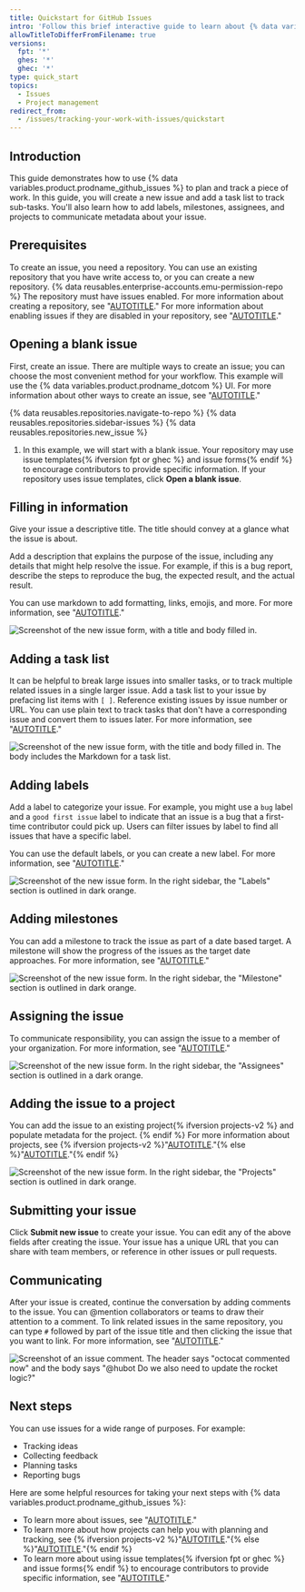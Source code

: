 ```yaml
---
title: Quickstart for GitHub Issues
intro: 'Follow this brief interactive guide to learn about {% data variables.product.prodname_github_issues %}.'
allowTitleToDifferFromFilename: true
versions:
  fpt: '*'
  ghes: '*'
  ghec: '*'
type: quick_start
topics:
  - Issues
  - Project management
redirect_from:
  - /issues/tracking-your-work-with-issues/quickstart
---
```


## Introduction

This guide demonstrates how to use {% data variables.product.prodname_github_issues %} to plan and track a piece of work. In this guide, you will create a new issue and add a task list to track sub-tasks. You'll also learn how to add labels, milestones, assignees, and projects to communicate metadata about your issue.

## Prerequisites

To create an issue, you need a repository. You can use an existing repository that you have write access to, or you can create a new repository. {% data reusables.enterprise-accounts.emu-permission-repo %} The repository must have issues enabled. For more information about creating a repository, see "[AUTOTITLE](/repositories/creating-and-managing-repositories/creating-a-new-repository)." For more information about enabling issues if they are disabled in your repository, see "[AUTOTITLE](/repositories/managing-your-repositorys-settings-and-features/enabling-features-for-your-repository/disabling-issues)."

## Opening a blank issue

First, create an issue. There are multiple ways to create an issue; you can choose the most convenient method for your workflow. This example will use the {% data variables.product.prodname_dotcom %} UI. For more information about other ways to create an issue, see "[AUTOTITLE](/issues/tracking-your-work-with-issues/creating-an-issue)."

{% data reusables.repositories.navigate-to-repo %}
{% data reusables.repositories.sidebar-issues %}
{% data reusables.repositories.new_issue %}
1. In this example, we will start with a blank issue. Your repository may use issue templates{% ifversion fpt or ghec %} and issue forms{% endif %} to encourage contributors to provide specific information. If your repository uses issue templates, click **Open a blank issue**.

## Filling in information

Give your issue a descriptive title. The title should convey at a glance what the issue is about.

Add a description that explains the purpose of the issue, including any details that might help resolve the issue. For example, if this is a bug report, describe the steps to reproduce the bug, the expected result, and the actual result.

You can use markdown to add formatting, links, emojis, and more. For more information, see "[AUTOTITLE](/get-started/writing-on-github)."

![Screenshot of the new issue form, with a title and body filled in.](/assets/images/help/issues/issue-title-body.png)

## Adding a task list

It can be helpful to break large issues into smaller tasks, or to track multiple related issues in a single larger issue. Add a task list to your issue by prefacing list items with `[ ]`. Reference existing issues by issue number or URL. You can use plain text to track tasks that don't have a corresponding issue and convert them to issues later. For more information, see "[AUTOTITLE](/get-started/writing-on-github/working-with-advanced-formatting/about-task-lists)."

![Screenshot of the new issue form, with the title and body filled in. The body includes the Markdown for a task list.](/assets/images/help/issues/issue-task-list-raw.png)

## Adding labels

Add a label to categorize your issue. For example, you might use a `bug` label and a `good first issue` label to indicate that an issue is a bug that a first-time contributor could pick up. Users can filter issues by label to find all issues that have a specific label.

You can use the default labels, or you can create a new label. For more information, see "[AUTOTITLE](/issues/using-labels-and-milestones-to-track-work/managing-labels)."

![Screenshot of the new issue form. In the right sidebar, the "Labels" section is outlined in dark orange.](/assets/images/help/issues/issue-with-label.png)

## Adding milestones

You can add a milestone to track the issue as part of a date based target. A milestone will show the progress of the issues as the target date approaches. For more information, see "[AUTOTITLE](/issues/using-labels-and-milestones-to-track-work/about-milestones)."

![Screenshot of the new issue form. In the right sidebar, the "Milestone" section is outlined in dark orange.](/assets/images/help/issues/issue-milestone.png)

## Assigning the issue

To communicate responsibility, you can assign the issue to a member of your organization. For more information, see "[AUTOTITLE](/issues/tracking-your-work-with-issues/assigning-issues-and-pull-requests-to-other-github-users)."

![Screenshot of the new issue form. In the right sidebar, the "Assignees" section is outlined in a dark orange.](/assets/images/help/issues/issue-assignees.png)

## Adding the issue to a project

You can add the issue to an existing project{% ifversion projects-v2 %} and populate metadata for the project. {% endif %} For more information about projects, see {% ifversion projects-v2 %}"[AUTOTITLE](/issues/planning-and-tracking-with-projects/learning-about-projects/about-projects)."{% else %}"[AUTOTITLE](/issues/organizing-your-work-with-project-boards)."{% endif %}

![Screenshot of the new issue form. In the right sidebar, the "Projects" section is outlined in dark orange.](/assets/images/help/issues/issue-project.png)

## Submitting your issue

Click **Submit new issue** to create your issue. You can edit any of the above fields after creating the issue. Your issue has a unique URL that you can share with team members, or reference in other issues or pull requests.

## Communicating

After your issue is created, continue the conversation by adding comments to the issue. You can @mention collaborators or teams to draw their attention to a comment. To link related issues in the same repository, you can type `#` followed by part of the issue title and then clicking the issue that you want to link. For more information, see "[AUTOTITLE](/get-started/writing-on-github)."

![Screenshot of an issue comment. The header says "octocat commented now" and the body says "@hubot Do we also need to update the rocket logic?"](/assets/images/help/issues/issue-comment.png)

## Next steps

You can use issues for a wide range of purposes. For example:

* Tracking ideas
* Collecting feedback
* Planning tasks
* Reporting bugs

Here are some helpful resources for taking your next steps with {% data variables.product.prodname_github_issues %}:

* To learn more about issues, see "[AUTOTITLE](/issues/tracking-your-work-with-issues/about-issues)."
* To learn more about how projects can help you with planning and tracking, see {% ifversion projects-v2 %}"[AUTOTITLE](/issues/planning-and-tracking-with-projects/learning-about-projects/about-projects)."{% else %}"[AUTOTITLE](/issues/organizing-your-work-with-project-boards)."{% endif %}
* To learn more about using issue templates{% ifversion fpt or ghec %} and issue forms{% endif %} to encourage contributors to provide specific information, see "[AUTOTITLE](/communities/using-templates-to-encourage-useful-issues-and-pull-requests)."
